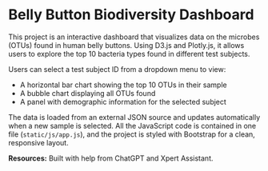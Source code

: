 # Belly Button Biodiversity Dashboard

This project is an interactive dashboard that visualizes data on the microbes (OTUs) found in human belly buttons. Using D3.js and Plotly.js, it allows users to explore the top 10 bacteria types found in different test subjects.

Users can select a test subject ID from a dropdown menu to view:
- A horizontal bar chart showing the top 10 OTUs in their sample
- A bubble chart displaying all OTUs found
- A panel with demographic information for the selected subject

The data is loaded from an external JSON source and updates automatically when a new sample is selected. All the JavaScript code is contained in one file (`static/js/app.js`), and the project is styled with Bootstrap for a clean, responsive layout.


**Resources:** Built with help from ChatGPT and Xpert Assistant.
